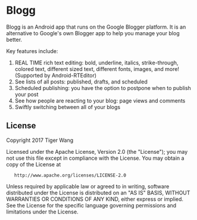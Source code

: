 Blogg
=====
Blogg is an Android app that runs on the Google Blogger platform. It is an alternative to Google's own Blogger app to help you manage your blog better.

Key features include:
1. REAL TIME rich text editing: bold, underline, italics, strike-through, colored text, different sized text, different fonts, images, and more! (Supported by Android-RTEditor)
2. See lists of all posts: published, drafts, and scheduled
3. Scheduled publishing: you have the option to postpone when to publish your post
4. See how people are reacting to your blog: page views and comments
5. Swiftly switching between all of your blogs

License
-------
   Copyright 2017 Tiger Wang

   Licensed under the Apache License, Version 2.0 (the "License");
   you may not use this file except in compliance with the License.
   You may obtain a copy of the License at

       http://www.apache.org/licenses/LICENSE-2.0

   Unless required by applicable law or agreed to in writing, software
   distributed under the License is distributed on an "AS IS" BASIS,
   WITHOUT WARRANTIES OR CONDITIONS OF ANY KIND, either express or implied.
   See the License for the specific language governing permissions and
   limitations under the License.
